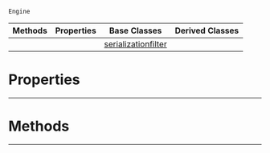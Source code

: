  `Engine`

|Methods|Properties|Base Classes|Derived Classes|
|---|---|---|---|
| | |[serializationfilter](https://github.com/ArendDanielek/ZeroDocsTest/blob/master/code_reference/class_reference/serializationfilter.markdown)| |


 #  Properties


---  
 #  Methods


---  
 
  
  
  
  
  
  
  

 